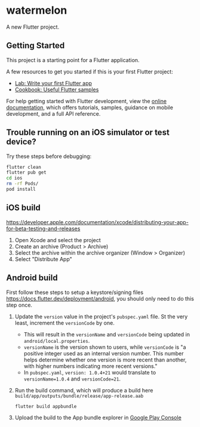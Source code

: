 # watermelon

A new Flutter project.

## Getting Started

This project is a starting point for a Flutter application.

A few resources to get you started if this is your first Flutter project:

- [Lab: Write your first Flutter app](https://docs.flutter.dev/get-started/codelab)
- [Cookbook: Useful Flutter samples](https://docs.flutter.dev/cookbook)

For help getting started with Flutter development, view the
[online documentation](https://docs.flutter.dev/), which offers tutorials,
samples, guidance on mobile development, and a full API reference.

## Trouble running on an iOS simulator or test device?

Try these steps before debugging:
```bash
flutter clean
flutter pub get
cd ios
rm -rf Pods/
pod install
```

## iOS build
https://developer.apple.com/documentation/xcode/distributing-your-app-for-beta-testing-and-releases

1. Open Xcode and select the project
1. Create an archive (Product > Archive)
1. Select the archive within the archive organizer (Window > Organizer)
1. Select "Distribute App"

## Android build

First follow these steps to setup a keystore/signing files https://docs.flutter.dev/deployment/android, you should only need to do this step once.

1. Update the `version` value in the project's `pubspec.yaml` file. St the very least, increment the `versionCode` by one.
    - This will result in the `versionName` and `versionCode` being updated in `android/local.properties`.
    - `versionName` is the version shown to users, while `versionCode` is "a positive integer used as an internal version number. This number helps determine whether one version is more recent than another, with higher numbers indicating more recent versions."
    - In `pubspec.yaml`, `version: 1.0.4+21` would translate to `versionName=1.0.4` and `versionCode=21`.
1. Run the build command, which will produce a build here `build/app/outputs/bundle/release/app-release.aab`

    ```bash
    flutter build appbundle
    ```

1. Upload the build to the App bundle explorer in [Google Play Console](https://play.google.com/console)